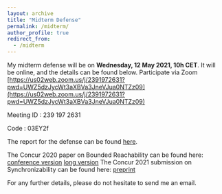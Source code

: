 ```yaml
---
layout: archive
title: "Midterm Defense"
permalink: /midterm/
author_profile: true
redirect_from:
  - /midterm
---
```


My midterm defense will be on **Wednesday, 12 May 2021, 10h CET**. It will be online, and the details can be found below.
<paragraph>
Participate via Zoom
[https://us02web.zoom.us/j/2391972631?pwd=UWZ5dzJycWt3aXBVa3JneVJua0NTZz09](https://us02web.zoom.us/j/2391972631?pwd=UWZ5dzJycWt3aXBVa3JneVJua0NTZz09)

Meeting ID : 239 197 2631

Code : 03EY2f
</paragraph>

The report for the defense can be found [here](midterm/Amrita_report.pdf).

The Concur 2020 paper on Bounded Reachability can be found here: [conference version](midterm/concur-conf-version.pdf) [long version](midterm/concur-long-version-2020.pdf)
The Concur 2021 submission on Synchronizability can be found here: [preprint](midterm/concur2021.pdf)

For any further details, please do not hesitate to send me an email.


